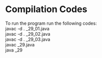 # Compilation Codes

To run the program run the following codes:<br>
javac -d . _29_01.java<br>
javac -d . _29_02.java<br>
javac -d . _29_03.java<br>
javac _29.java<br>
java _29<br>
